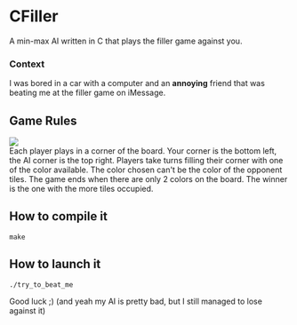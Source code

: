 # CFiller
A min-max AI written in C that plays the filler game against you.
### Context
I was bored in a car with a computer and an **annoying** friend that was beating me at the filler game on iMessage.
## Game Rules
![](https://github.com/Hugola/file_upload/blob/master/CFiller/game.png?raw=true) <br>
Each player plays in a corner of the board. Your corner is the bottom left, the AI corner is the top right.
Players take turns filling their corner with one of the color available. The color chosen can't be the color of the opponent tiles.
The game ends when there are only 2 colors on the board.
The winner is the one with the more tiles occupied.
## How to compile it
```
make
```
## How to launch it
```
./try_to_beat_me
```
Good luck ;)
(and yeah my AI is pretty bad, but I still managed to lose against it)